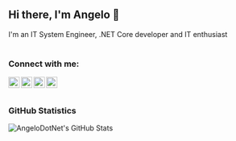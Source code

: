 ## Hi there, I'm Angelo 👋
I'm an IT System Engineer, .NET Core developer and IT enthusiast
<br><br>

### Connect with me:

<a href="https://linkedin.com/in/pirolaangelo" rel="nofollow"><img align="left" alt="LinkedIn" width="22px" src="https://cdn.jsdelivr.net/npm/simple-icons@v3/icons/linkedin.svg" style="max-width:100%;"></a>
<a href="https://www.instagram.com/cyberbob87" rel="nofollow"><img align="left" alt="Instagram" width="22px" src="https://cdn.jsdelivr.net/npm/simple-icons@v3/icons/instagram.svg" style="max-width:100%;"></a>
<a href="https://discord.gg/GE4Sg47FmX" rel="nofollow"><img align="left" alt="Discord" width="22px" src="https://cdn.jsdelivr.net/npm/simple-icons@v3/icons/discord.svg" style="max-width:100%;"></a>
<a href="https://twitter.com/angeloIT87" rel="nofollow"><img align="left" alt="Twitter" width="22px" src="https://cdn.jsdelivr.net/npm/simple-icons@v3/icons/twitter.svg" style="max-width:100%;"></a>
<br><br>

### GitHub Statistics

<img align="left" alt="AngeloDotNet's GitHub Stats" src="https://github-readme-stats.vercel.app/api?username=angelodotnet&show_icons=true&hide_border=true&count_private=true" />
